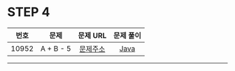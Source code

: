 # STEP 4

| 번호  | 문제                          |                               문제 URL                               |                                                                                                              문제 풀이                                                                                                               |
| :---: | :--------------------------: | :------------------------------------------------------------------: | :----------------------------------------------------------------------------------------------------------------------------------------------------------------------------------------------------------------------------------: |
| 10952 | A + B - 5         | [문제주소](https://www.acmicpc.net/problem/10952)  | [Java](https://github.com/dms873/Algorithm-Problems/blob/master/Baekjoon/src/step4/AplusBminus5.java) |


---
